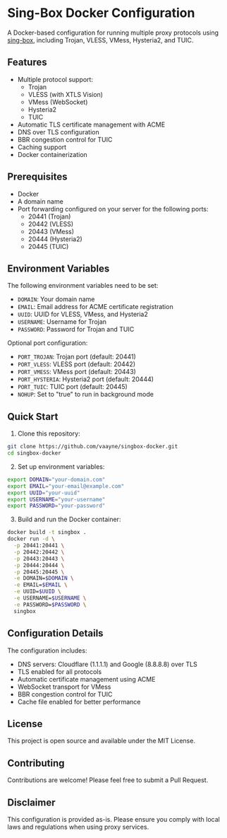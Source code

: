 # Sing-Box Docker Configuration

A Docker-based configuration for running multiple proxy protocols using [sing-box](https://sing-box.sagernet.org/), including Trojan, VLESS, VMess, Hysteria2, and TUIC.

## Features

- Multiple protocol support:
  - Trojan
  - VLESS (with XTLS Vision)
  - VMess (WebSocket)
  - Hysteria2
  - TUIC
- Automatic TLS certificate management with ACME
- DNS over TLS configuration
- BBR congestion control for TUIC
- Caching support
- Docker containerization

## Prerequisites

- Docker
- A domain name
- Port forwarding configured on your server for the following ports:
  - 20441 (Trojan)
  - 20442 (VLESS)
  - 20443 (VMess)
  - 20444 (Hysteria2)
  - 20445 (TUIC)

## Environment Variables

The following environment variables need to be set:

- `DOMAIN`: Your domain name
- `EMAIL`: Email address for ACME certificate registration
- `UUID`: UUID for VLESS, VMess, and Hysteria2
- `USERNAME`: Username for Trojan
- `PASSWORD`: Password for Trojan and TUIC

Optional port configuration:
- `PORT_TROJAN`: Trojan port (default: 20441)
- `PORT_VLESS`: VLESS port (default: 20442)
- `PORT_VMESS`: VMess port (default: 20443)
- `PORT_HYSTERIA`: Hysteria2 port (default: 20444)
- `PORT_TUIC`: TUIC port (default: 20445)
- `NOHUP`: Set to "true" to run in background mode

## Quick Start

1. Clone this repository:
```bash
git clone https://github.com/vaayne/singbox-docker.git
cd singbox-docker
```

2. Set up environment variables:
```bash
export DOMAIN="your-domain.com"
export EMAIL="your-email@example.com"
export UUID="your-uuid"
export USERNAME="your-username"
export PASSWORD="your-password"
```

3. Build and run the Docker container:
```bash
docker build -t singbox .
docker run -d \
  -p 20441:20441 \
  -p 20442:20442 \
  -p 20443:20443 \
  -p 20444:20444 \
  -p 20445:20445 \
  -e DOMAIN=$DOMAIN \
  -e EMAIL=$EMAIL \
  -e UUID=$UUID \
  -e USERNAME=$USERNAME \
  -e PASSWORD=$PASSWORD \
  singbox
```

## Configuration Details

The configuration includes:

- DNS servers: Cloudflare (1.1.1.1) and Google (8.8.8.8) over TLS
- TLS enabled for all protocols
- Automatic certificate management using ACME
- WebSocket transport for VMess
- BBR congestion control for TUIC
- Cache file enabled for better performance


## License

This project is open source and available under the MIT License.

## Contributing

Contributions are welcome! Please feel free to submit a Pull Request.

## Disclaimer

This configuration is provided as-is. Please ensure you comply with local laws and regulations when using proxy services.
